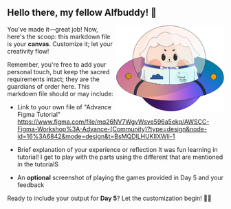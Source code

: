 ## Hello there, my fellow Alfbuddy! 💖

<img align="right" width="250px" src="../../assets/alf/alf-ufo.png">

You've made it—great job! Now, here's the scoop: this markdown file is your **canvas**. Customize it; let your creativity flow!

Remember, you're free to add your personal touch, but keep the sacred requirements intact; they are the guardians of order here. This markdown file should or may include:
- Link to your own file of "Advance Figma Tutorial"
    https://www.figma.com/file/mq26NV7WgvWsve596a5ekq/AWSCC-Figma-Workshop%3A-Advance-(Community)?type=design&node-id=16%3A6842&mode=design&t=BsMQDlLHUKIlXWli-1

- Brief explanation of your experience or reflection
    It was fun learning in tutorial! I get to play with the parts using the different that are
    mentioned in the tutorialS

- An **optional** screenshot of playing the games provided in Day 5 and your feedback

Ready to include your output for **Day 5**? Let the customization begin! 🚀✨

<!-- You may now delete and modify the content of this file -->